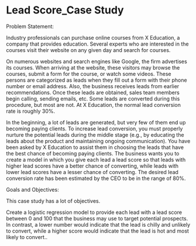 # Lead Score_Case Study
Problem Statement:

Industry professionals can purchase online courses from X Education, a company that provides education. Several experts who are interested in the courses visit their website on any given day and search for courses.

On numerous websites and search engines like Google, the firm advertises its courses. When arriving at the website, these visitors may browse the courses, submit a form for the course, or watch some videos. These persons are categorized as leads when they fill out a form with their phone number or email address. Also, the business receives leads from earlier recommendations. Once these leads are obtained, sales team members begin calling, sending emails, etc. Some leads are converted during this procedure, but most are not. At X Education, the normal lead conversion rate is roughly 30%.

In the beginning, a lot of leads are generated, but very few of them end up becoming paying clients. To increase lead conversion, you must properly nurture the potential leads during the middle stage (e.g., by educating the leads about the product and maintaining ongoing communication).
You have been asked by X Education to assist them in choosing the leads that have the best chance of becoming paying clients. The business wants you to create a model in which you give each lead a lead score so that leads with higher lead scores have a better chance of converting, while leads with lower lead scores have a lesser chance of converting. The desired lead conversion rate has been estimated by the CEO to be in the range of 80%.

Goals and Objectives:

This case study has a lot of objectives.

Create a logistic regression model to provide each lead with a lead score between 0 and 100 that the business may use to target potential prospects. In contrast, a lower number would indicate that the lead is chilly and unlikely to convert, while a higher score would indicate that the lead is hot and most likely to convert..
